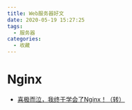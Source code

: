 ```yaml
---
title: Web服务器好文
date: 2020-05-19 15:27:25
tags:
  - 服务器
categories:
  - 收藏
---
```


# Nginx
- [喜极而泣，我终于学会了Nginx！（转）](https://mp.weixin.qq.com/s/a0DQRRaAHNoD_n2WdP-hJg)
